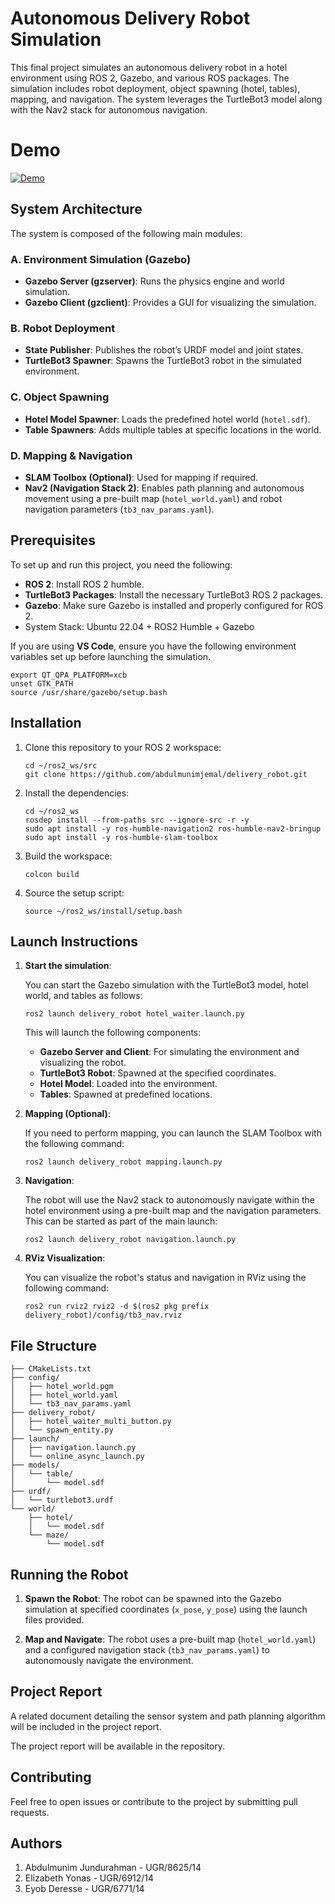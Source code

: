 # Autonomous Delivery Robot Simulation

This final project simulates an autonomous delivery robot in a hotel environment using ROS 2, Gazebo, and various ROS packages. The simulation includes robot deployment, object spawning (hotel, tables), mapping, and navigation. The system leverages the TurtleBot3 model along with the Nav2 stack for autonomous navigation.

# Demo

[![Demo](https://img.youtube.com/vi/MEJv7bwRoXg/0.jpg)](https://youtu.be/MEJv7bwRoXg)

## System Architecture

The system is composed of the following main modules:

### A. Environment Simulation (Gazebo)

- **Gazebo Server (gzserver)**: Runs the physics engine and world simulation.
- **Gazebo Client (gzclient)**: Provides a GUI for visualizing the simulation.

### B. Robot Deployment

- **State Publisher**: Publishes the robot’s URDF model and joint states.
- **TurtleBot3 Spawner**: Spawns the TurtleBot3 robot in the simulated environment.

### C. Object Spawning

- **Hotel Model Spawner**: Loads the predefined hotel world (`hotel.sdf`).
- **Table Spawners**: Adds multiple tables at specific locations in the world.

### D. Mapping & Navigation

- **SLAM Toolbox (Optional)**: Used for mapping if required.
- **Nav2 (Navigation Stack 2)**: Enables path planning and autonomous movement using a pre-built map (`hotel_world.yaml`) and robot navigation parameters (`tb3_nav_params.yaml`).

## Prerequisites

To set up and run this project, you need the following:

- **ROS 2**: Install ROS 2 humble.
- **TurtleBot3 Packages**: Install the necessary TurtleBot3 ROS 2 packages.
- **Gazebo**: Make sure Gazebo is installed and properly configured for ROS 2.
- System Stack: Ubuntu 22.04 + ROS2 Humble + Gazebo

If you are using **VS Code**, ensure you have the following environment variables set up before launching the simulation.

```
export QT_QPA_PLATFORM=xcb
unset GTK_PATH
source /usr/share/gazebo/setup.bash
```

## Installation

1. Clone this repository to your ROS 2 workspace:

   ```
   cd ~/ros2_ws/src
   git clone https://github.com/abdulmunimjemal/delivery_robot.git
   ```

2. Install the dependencies:

   ```
   cd ~/ros2_ws
   rosdep install --from-paths src --ignore-src -r -y
   sudo apt install -y ros-humble-navigation2 ros-humble-nav2-bringup
   sudo apt install -y ros-humble-slam-toolbox
   ```

3. Build the workspace:

   ```
   colcon build
   ```

4. Source the setup script:

   ```
   source ~/ros2_ws/install/setup.bash
   ```

## Launch Instructions

1. **Start the simulation**:

   You can start the Gazebo simulation with the TurtleBot3 model, hotel world, and tables as follows:

   ```
   ros2 launch delivery_robot hotel_waiter.launch.py
   ```

   This will launch the following components:

   - **Gazebo Server and Client**: For simulating the environment and visualizing the robot.
   - **TurtleBot3 Robot**: Spawned at the specified coordinates.
   - **Hotel Model**: Loaded into the environment.
   - **Tables**: Spawned at predefined locations.

2. **Mapping (Optional)**:

   If you need to perform mapping, you can launch the SLAM Toolbox with the following command:

   ```
   ros2 launch delivery_robot mapping.launch.py
   ```

3. **Navigation**:

   The robot will use the Nav2 stack to autonomously navigate within the hotel environment using a pre-built map and the navigation parameters. This can be started as part of the main launch:

   ```
   ros2 launch delivery_robot navigation.launch.py
   ```

4. **RViz Visualization**:

   You can visualize the robot's status and navigation in RViz using the following command:

   ```
   ros2 run rviz2 rviz2 -d $(ros2 pkg prefix delivery_robot)/config/tb3_nav.rviz
   ```

## File Structure

```
├── CMakeLists.txt
├── config/
│   ├── hotel_world.pgm
│   ├── hotel_world.yaml
│   └── tb3_nav_params.yaml
├── delivery_robot/
│   ├── hotel_waiter_multi_button.py
│   └── spawn_entity.py
├── launch/
│   ├── navigation.launch.py
│   └── online_async_launch.py
├── models/
│   └── table/
│       └── model.sdf
├── urdf/
│   └── turtlebot3.urdf
└── world/
    ├── hotel/
    │   └── model.sdf
    └── maze/
        └── model.sdf
```

## Running the Robot

1. **Spawn the Robot**:
   The robot can be spawned into the Gazebo simulation at specified coordinates (`x_pose`, `y_pose`) using the launch files provided.

2. **Map and Navigate**:
   The robot uses a pre-built map (`hotel_world.yaml`) and a configured navigation stack (`tb3_nav_params.yaml`) to autonomously navigate the environment.

## Project Report

A related document detailing the sensor system and path planning algorithm will be included in the project report.

The project report will be available in the repository.

## Contributing

Feel free to open issues or contribute to the project by submitting pull requests.

## Authors

1. Abdulmunim Jundurahman - UGR/8625/14
2. Elizabeth Yonas - UGR/6912/14
3. Eyob Deresse - UGR/6771/14
